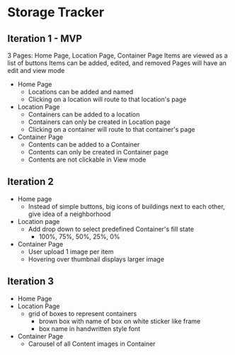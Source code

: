 # Storage Tracker
## Iteration 1 - MVP
3 Pages: Home Page, Location Page, Container Page
Items are viewed as a list of buttons
Items can be added, edited, and removed
Pages will have an edit and view mode
- Home Page
	- Locations can be added and named
	- Clicking on a location will route to that location's page
- Location Page
	- Containers can be added to a location
	- Containers can only be created in Location page
	- Clicking on a container will route to that container's page
- Container Page
	- Contents can be added to a Container
	- Contents can only be created in Container page
	- Contents are not clickable in View mode

## Iteration 2
- Home page
	- Instead of simple buttons, big icons of buildings next to each other, give idea of a neighborhood
- Location page
	- Add drop down to select predefined Container's fill state
		- 100%, 75%, 50%, 25%, 0%
- Container Page
	- User upload 1 image per item
	- Hovering over thumbnail displays larger image

## Iteration 3
- Home Page
- Location Page
	- grid of boxes to represent containers
		- brown box with name of box on white sticker like frame
		- box name in handwritten style font
- Container Page
	- Carousel of all Content images in Container

